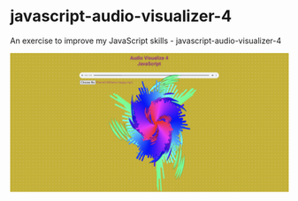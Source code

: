 # javascript-audio-visualizer-4
An exercise to improve my JavaScript skills - javascript-audio-visualizer-4

![Screenshot](javascript-audio-visualizer-4.png)
